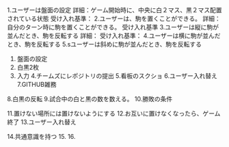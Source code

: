 1.ユーザーは盤面の設定
詳細：ゲーム開始時に、中央に白２マス、黒２マス配置されている状態
受け入れ基準：
2.ユーザーは、駒を置くことができる。
詳細：自分のターン時に駒を置くことができる。
受け入れ基準
3.ユーザーは縦に駒が並んだとき、駒を反転する
詳細：
受け入れ基準：
4.ユーザーは横に駒が並んだとき、駒を反転する
5.sユーザーは斜めに駒が並んだとき、駒を反転する



1. 盤面の設定
2. 白黒2枚
3. 入力
4.チームズにレポジトリの提出
5.看板のスクショ
6.ユーザー入れ替え
7.GITHUB雑務

8.白黒の反転
9.試合中の白と黒の数を数える。
10.勝敗の条件

11.置けない場所には置けないようにする
12.お互いに置けなくなったら、ゲーム終了
13.ユーザー入れ替え


14.共通意識を持つ
15.
16.
